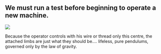 ## We must run a test before beginning to operate a new machine.

![](https://raw.githubusercontent.com/TrustTheBoy/imagesGithub/master/WeChat/publick/WeChatCode.jpg)

Because the operator controls with his wire or thread only this centre, the attached limbs are just what they should be.… lifeless, pure pendulums, governed only by the law of gravity.

